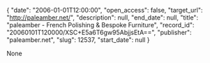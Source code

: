 {
  "date": "2006-01-01T12:00:00", 
  "open_access": false, 
  "target_url": "http://paleamber.net/", 
  "description": null, 
  "end_date": null, 
  "title": "paleamber - French Polishing & Bespoke Furniture", 
  "record_id": "20060101T120000/XSC+E5a6T6gw95AbjjsEtA==", 
  "publisher": "paleamber.net", 
  "slug": 12537, 
  "start_date": null
}

None